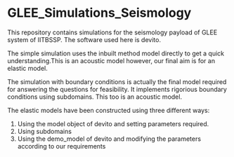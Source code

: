 # GLEE_Simulations_Seismology
This repository contains simulations for the seismology payload of GLEE system of IITBSSP. The software used here is devito.

The simple simulation uses the inbuilt method model directly to get a quick understanding.This is an acoustic model however, our final aim is for an elastic model.

The simulation with boundary conditions is actually the final model required for answering the questions for feasibility. It implements rigorious boundary conditions using subdomains. This too is an acoustic model.

The elastic models have been constructed using three different ways:

1. Using the model object of devito and setting parameters required.
2. Using subdomains
3. Using the demo_model of devito and modifying the parameters according to our requirements

